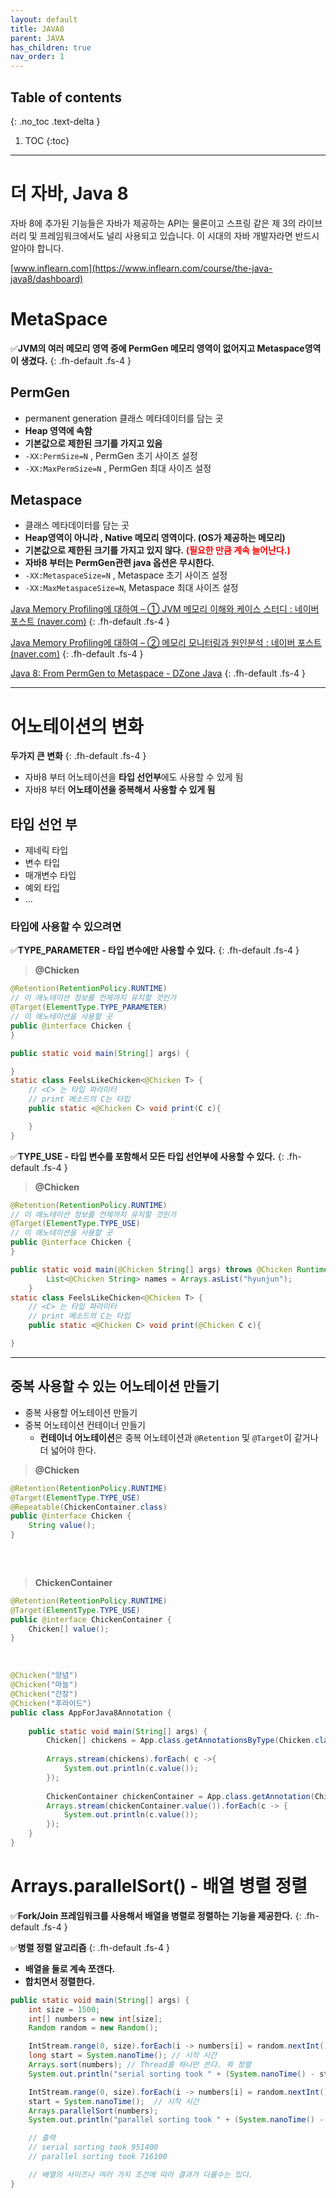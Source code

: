 ```yaml
---
layout: default
title: JAVA8
parent: JAVA
has_children: true
nav_order: 1
---
```

## Table of contents
{: .no_toc .text-delta }

1. TOC
{:toc}
---
# **더 자바, Java 8**

자바 8에 추가된 기능들은 자바가 제공하는 API는 물론이고 스프링 같은 제 3의 라이브러리 및 프레임워크에서도 널리 사용되고 있습니다. 이 시대의 자바 개발자라면 반드시 알아야 합니다.

[www.inflearn.com](https://www.inflearn.com/course/the-java-java8/dashboard)

# **MetaSpace**
✅**JVM의 여러 메모리 영역 중에 PermGen 메모리 영역이 없어지고 Metaspace영역이 생겼다.**
{: .fh-default .fs-4 }

## **PermGen**
-   permanent generation 클래스 메타데이터를 담는 곳
-   **Heap 영역에 속함**
-   **기본값으로 제한된 크기를 가지고 있음**
-   `-XX:PermSize=N` , PermGen 초기 사이즈 설정
-   `-XX:MaxPermSize=N` , PermGen 최대 사이즈 설정

## **Metaspace**

-   클래스 메타데이터를 담는 곳
-   **Heap영역이 아니라 , Native 메모리 영역이다. (OS가 제공하는 메모리)**
-   **기본값으로 제한된 크기를 가지고 있지 않다.** <span style="color:red; font-weight:bold">(필요한 만큼 계속 늘어난다.)</span>
-   **자바8 부터는 PermGen관련 java 옵션은 무시한다.**
-   `-XX:MetaspaceSize=N` , Metaspace 초기 사이즈 설정
-   `-XX:MaxMetaspaceSize=N`, Metaspace 최대 사이즈 설정


[Java Memory Profiling에 대하여 – ① JVM 메모리 이해와 케이스 스터디 : 네이버 포스트 (naver.com)](https://m.post.naver.com/viewer/postView.nhn?volumeNo=23726161&memberNo=36733075)
{: .fh-default .fs-4 }

[Java Memory Profiling에 대하여 – ② 메모리 모니터링과 원인분석 : 네이버 포스트 (naver.com)](https://m.post.naver.com/viewer/postView.nhn?volumeNo=24042502&memberNo=36733075)
{: .fh-default .fs-4 }

[Java 8: From PermGen to Metaspace - DZone Java](https://dzone.com/articles/java-8-permgen-metaspace)
{: .fh-default .fs-4 }

***

# **어노테이션의 변화**

**두가지 큰 변화**
{: .fh-default .fs-4 }

-   자바8 부터 어노테이션을 **타입 선언부**에도 사용할 수 있게 됨
-   자바8 부터 **어노테이션을 중복해서 사용할 수 있게 됨**

## **타입 선언 부**

-   제네릭 타입
-   변수 타입
-   매개변수 타입
-   예외 타입
-   ...

### 타입에 사용할 수 있으려면

✅**TYPE_PARAMETER - 타입 변수에만 사용할 수 있다.**
{: .fh-default .fs-4 }

> **@Chicken**

```java
@Retention(RetentionPolicy.RUNTIME)
// 이 애노테이션 정보를 언제까지 유지할 것인가
@Target(ElementType.TYPE_PARAMETER)
// 이 애노테이션을 사용할 곳
public @interface Chicken {
}
```
```java
public static void main(String[] args) {

}
static class FeelsLikeChicken<@Chicken T> {
    // <C> 는 타입 파라미터
    // print 메소드의 C는 타입
    public static <@Chicken C> void print(C c){

    }
}
```

✅**TYPE_USE - 타입 변수를 포함해서 모든 타입 선언부에 사용할 수 있다.**
{: .fh-default .fs-4 }

> **@Chicken**

```java
@Retention(RetentionPolicy.RUNTIME)
// 이 애노테이션 정보를 언제까지 유지할 것인가
@Target(ElementType.TYPE_USE)
// 이 애노테이션을 사용할 곳
public @interface Chicken {
}
```
```java
public static void main(@Chicken String[] args) throws @Chicken RuntimeException {
        List<@Chicken String> names = Arrays.asList("hyunjun");
    }
static class FeelsLikeChicken<@Chicken T> {
    // <C> 는 타입 파라미터
    // print 메소드의 C는 타입
    public static <@Chicken C> void print(@Chicken C c){

}
```

***

## **중복 사용할 수 있는 어노테이션 만들기**
-   중복 사용할 어노테이션 만들기
-   중복 어노테이션 컨테이너 만들기
    -   **컨테이너 어노테이션**은 중복 어노테이션과 `@Retention` 및 `@Target`이 같거나 더 넓어야 한다.

> **@Chicken**
    ​
```java
@Retention(RetentionPolicy.RUNTIME)
@Target(ElementType.TYPE_USE)
@Repeatable(ChickenContainer.class)
public @interface Chicken {
    String value();
}
​
```
​
> **ChickenContainer**
​
```java
@Retention(RetentionPolicy.RUNTIME)
@Target(ElementType.TYPE_USE)
public @interface ChickenContainer {
    Chicken[] value();
}
```
​
```java
@Chicken("양념")
@Chicken("마늘")
@Chicken("간장")
@Chicken("후라이드")
public class AppForJava8Annotation {
​
    public static void main(String[] args) {
        Chicken[] chickens = App.class.getAnnotationsByType(Chicken.class);
​
        Arrays.stream(chickens).forEach( c ->{
            System.out.println(c.value());
        });
​
        ChickenContainer chickenContainer = App.class.getAnnotation(ChickenContainer.class);
        Arrays.stream(chickenContainer.value()).forEach(c -> {
            System.out.println(c.value());
        });
    }
}
```

# **Arrays.parallelSort() - 배열 병렬 정렬**

✅**Fork/Join 프레임워크를 사용해서 배열을 병렬로 정렬하는 기능을 제공한다.**
{: .fh-default .fs-4 }

✅**병렬 정렬 알고리즘**
{: .fh-default .fs-4 }
-   **배열을 둘로 계속 쪼갠다.**
-   **합치면서 정렬한다.**

```java
public static void main(String[] args) {
    int size = 1500;
    int[] numbers = new int[size];
    Random random = new Random();

    IntStream.range(0, size).forEach(i -> numbers[i] = random.nextInt());
    long start = System.nanoTime(); // 시작 시간
    Arrays.sort(numbers); // Thread를 하나만 쓴다. 퀵 정렬
    System.out.println("serial sorting took " + (System.nanoTime() - start));

    IntStream.range(0, size).forEach(i -> numbers[i] = random.nextInt());
    start = System.nanoTime();  // 시작 시간
    Arrays.parallelSort(numbers);
    System.out.println("parallel sorting took " + (System.nanoTime() - start));

    // 출력
    // serial sorting took 951400
    // parallel sorting took 716100

    // 배열의 사이즈나 여러 가지 조건에 따라 결과가 다를수는 있다.
}
```
